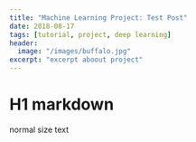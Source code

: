 ```yaml
---
title: "Machine Learning Project: Test Post"
date: 2018-08-17
tags: [tutorial, project, deep learning]
header:
  image: "/images/buffalo.jpg"
excerpt: "excerpt aboout project"
---
```


# H1 markdown

normal size text
